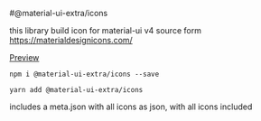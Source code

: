 #@material-ui-extra/icons

this library build icon for material-ui v4
source form https://materialdesignicons.com/

<a href="https://mansi1.github.io/mdi-react-icons/">Preview</a>

`npm i @material-ui-extra/icons --save`

`yarn add @material-ui-extra/icons`

includes a meta.json with all icons as json, with all icons included
